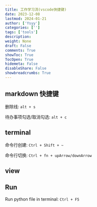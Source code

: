 ```yaml
---
title: 工作学习流(vscode快捷键)
date: 2023-12-08
lastmod: 2024-01-21
author: ['Ysyy']
categories: ['']
tags: ['tools']
description: 
weight: None
draft: False
comments: True
showToc: True
TocOpen: True
hidemeta: False
disableShare: False
showbreadcrumbs: True
---
```

## markdown 快捷键

删除线: `alt + s`

待办事项勾选/取消勾选: `alt + c`

## terminal

命令行创建: `Ctrl + Shift + ~`

命令行切换: `Ctrl + fn + upArrow/downArrow`

## view

## Run

Run python file in terminal: `Ctrl + F5`